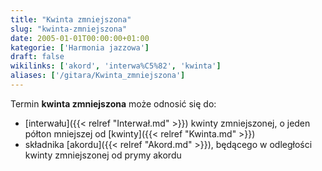 ```yaml
---
title: "Kwinta zmniejszona"
slug: "kwinta-zmniejszona"
date: 2005-01-01T00:00:00+01:00
kategorie: ['Harmonia jazzowa']
draft: false
wikilinks: ['akord', 'interwa%C5%82', 'kwinta']
aliases: ['/gitara/Kwinta_zmniejszona']
---
```

Termin **kwinta zmniejszona** może odnosić się do:

  - [interwału]({{< relref "Interwał.md" >}}) kwinty zmniejszonej, o jeden półton
    mniejszej od [kwinty]({{< relref "Kwinta.md" >}})
  - składnika [akordu]({{< relref "Akord.md" >}}), będącego w odległości kwinty
    zmniejszonej od prymy akordu

